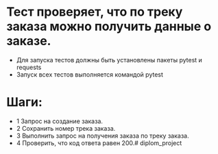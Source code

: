 # Тест проверяет, что по треку заказа можно получить данные о заказе.
- Для запуска тестов должны быть установлены пакеты pytest и requests
- Запуск всех тестов выполняется командой pytest

# Шаги:

- 1 Запрос на создание заказа.
- 2 Сохранить номер трека заказа.
- 3 Выполнить запрос на получения заказа по треку заказа.
- 4 Проверить, что код ответа равен 200.# diplom_project
